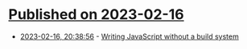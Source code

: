 # [Published on 2023-02-16](index.md)

* [2023-02-16, 20:38:56](https://news.ycombinator.com/item?id=34825676) - [Writing JavaScript without a build system](https://jvns.ca/blog/2023/02/16/writing-javascript-without-a-build-system/)
